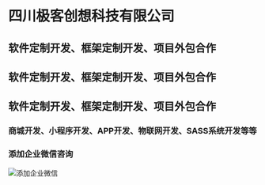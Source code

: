 # 四川极客创想科技有限公司
## 软件定制开发、框架定制开发、项目外包合作
## 软件定制开发、框架定制开发、项目外包合作
## 软件定制开发、框架定制开发、项目外包合作
### 商城开发、小程序开发、APP开发、物联网开发、SASS系统开发等等

### 添加企业微信咨询
![添加企业微信](https://geekidea.oss-cn-chengdu.aliyuncs.com/geekidea/business-card.png)

